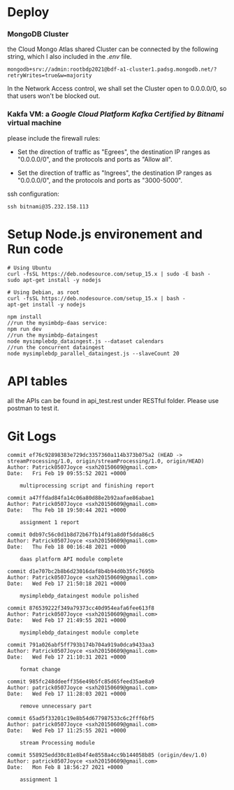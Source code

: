 ﻿
# Deploy
### MongoDB Cluster 
the Cloud Mongo Atlas shared Cluster can be connected by the following string, which I also included in the _.env_ file. 
```
mongodb+srv://admin:rootbdp2021@bdf-a1-cluster1.padsg.mongodb.net/?retryWrites=true&w=majority
```
In the Network Access control, we shall set the Cluster open to 0.0.0.0/0, so that users won't be blocked out.

###  Kakfa VM: a _Google Cloud Platform Kafka Certified by Bitnami_ virtual machine
please include the firewall rules:
-   Set the direction of traffic as "Egrees", the destination IP ranges as "0.0.0.0/0", and the protocols and ports as "Allow all".
    
-   Set the direction of traffic as "Ingrees", the destination IP ranges as "0.0.0.0/0", and the protocols and ports as "3000-5000".

ssh configuration:
```
ssh bitnami@35.232.158.113
```
# Setup Node.js environement and Run code
```
# Using Ubuntu
curl -fsSL https://deb.nodesource.com/setup_15.x | sudo -E bash -
sudo apt-get install -y nodejs

# Using Debian, as root
curl -fsSL https://deb.nodesource.com/setup_15.x | bash -
apt-get install -y nodejs

npm install
//run the mysimbdp-daas service:
npm run dev
//run the mysimbdp-dataingest
node mysimplebdp_dataingest.js --dataset calendars
//run the concurrent dataingest
node mysimplebdp_parallel_dataingest.js --slaveCount 20
```
# API tables
all the APIs can be found in api_test.rest under RESTful folder. Please use postman to test it.
# Git Logs
```
commit ef76c92898383e729dc3357360a114b373b075a2 (HEAD -> streamProcessing/1.0, origin/streamProcessing/1.0, origin/HEAD)
Author: Patrick0507Joyce <sxh20150609@gmail.com>
Date:   Fri Feb 19 09:55:52 2021 +0000

    multiprocessing script and finishing report

commit a47ffdad84fa14c06a80d88e2b92aafae86abae1
Author: Patrick0507Joyce <sxh20150609@gmail.com>
Date:   Thu Feb 18 19:50:44 2021 +0000

    assignment 1 report

commit 0db97c56c0d1b8d72b67fb14f91a8d0f5dda86c5
Author: Patrick0507Joyce <sxh20150609@gmail.com>
Date:   Thu Feb 18 00:16:48 2021 +0000

    daas platform API module complete

commit d1e707bc2b8b6d23016daf8b4b94d0b35fc7695b
Author: Patrick0507Joyce <sxh20150609@gmail.com>
Date:   Wed Feb 17 21:50:18 2021 +0000

    mysimplebdp_dataingest module polished

commit 876539222f349a79373cc40d954eafa6fee613f8
Author: Patrick0507Joyce <sxh20150609@gmail.com>
Date:   Wed Feb 17 21:49:55 2021 +0000

    mysimplebdp_dataingest module complete

commit 791a026abf5ff793b174b704a919a0dca9433aa3
Author: Patrick0507Joyce <sxh20150609@gmail.com>
Date:   Wed Feb 17 21:10:31 2021 +0000

    format change

commit 985fc248ddeeff356e49b5fc85d65feed35ae8a9
Author: patrick0507Joyce <sxh20150609@gmail.com>
Date:   Wed Feb 17 11:28:03 2021 +0000

    remove unnecessary part

commit 65ad5f33201c19e8b54d677987533c6c2fff6bf5
Author: patrick0507Joyce <sxh20150609@gmail.com>
Date:   Wed Feb 17 11:25:55 2021 +0000

    stream Processing module

commit 558925edd30c81e8b4f4e8558a4cc9b144058b85 (origin/dev/1.0)
Author: patrick0507Joyce <sxh20150609@gmail.com>
Date:   Mon Feb 8 18:56:27 2021 +0000

    assignment 1
```




